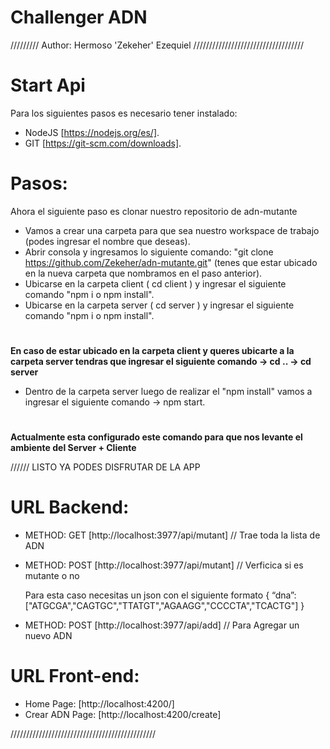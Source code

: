 # Challenger ADN
/////////
Author: Hermoso 'Zekeher' Ezequiel
///////////////////////////////////
# Start Api
Para los siguientes pasos es necesario tener instalado:
- NodeJS [https://nodejs.org/es/].
- GIT [https://git-scm.com/downloads].

# Pasos:
Ahora el siguiente paso es clonar nuestro repositorio de adn-mutante
- Vamos a crear una carpeta para que sea nuestro workspace de trabajo (podes ingresar el nombre que deseas).
- Abrir consola y ingresamos lo siguiente comando: "git clone https://github.com/Zekeher/adn-mutante.git" (tenes que estar ubicado en la nueva carpeta que nombramos en el paso anterior).
- Ubicarse en la carpeta client ( cd client ) y ingresar el siguiente comando "npm i o npm install".
- Ubicarse en la carpeta server ( cd server ) y ingresar el siguiente comando "npm i o npm install".
#
**En caso de estar ubicado en la carpeta client y queres ubicarte a la carpeta server tendras que ingresar el siguiente comando -> cd .. -> cd server**

- Dentro de la carpeta server luego de realizar el "npm install" vamos a ingresar el siguiente comando -> npm start.
#
**Actualmente esta configurado este comando para que nos levante el ambiente del Server + Cliente**

////// LISTO YA PODES DISFRUTAR DE LA APP
# URL Backend: 
- METHOD: GET [http://localhost:3977/api/mutant] // Trae toda la lista de ADN
- METHOD: POST [http://localhost:3977/api/mutant] // Verficica si es mutante o no
 
    Para esta caso necesitas un json con el siguiente formato
    {
        “dna”:["ATGCGA","CAGTGC","TTATGT","AGAAGG","CCCCTA","TCACTG"]
    }

- METHOD: POST [http://localhost:3977/api/add] // Para Agregar un nuevo ADN

# URL Front-end:
- Home Page: [http://localhost:4200/]
- Crear ADN Page: [http://localhost:4200/create]

//////////////////////////////////////////////
